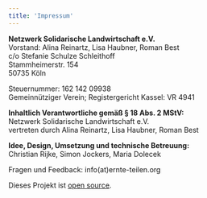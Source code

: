 ```yaml
---
title: 'Impressum'
---
```


**Netzwerk Solidarische Landwirtschaft e.V.**\
Vorstand: Alina Reinartz, Lisa Haubner, Roman Best\
c/o Stefanie Schulze Schleithoff\
Stammheimerstr. 154\
50735 Köln

Steuernummer: 162 142 09938\
Gemeinnütziger Verein; Registergericht Kassel: VR 4941

**Inhaltlich Verantwortliche gemäß § 18 Abs. 2 MStV:**\
Netzwerk Solidarische Landwirtschaft e.V.\
vertreten durch Alina Reinartz, Lisa Haubner, Roman Best

**Idee, Design, Umsetzung und technische Betreuung:**\
Christian Rijke, Simon Jockers, Maria Dolecek

Fragen und Feedback: info(at)ernte-teilen.org

Dieses Projekt ist [open source](https://github.com/teikei).
